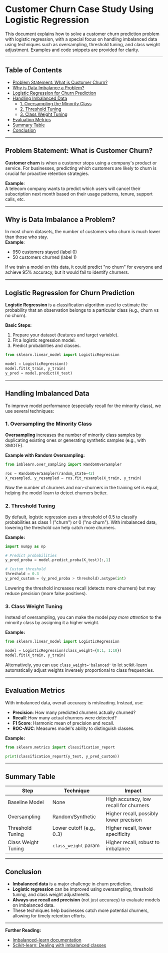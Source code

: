 # Customer Churn Case Study Using Logistic Regression

This document explains how to solve a customer churn prediction problem with logistic regression, with a special focus on handling imbalanced data using techniques such as oversampling, threshold tuning, and class weight adjustment. Examples and code snippets are provided for clarity.

---

## Table of Contents

- [Problem Statement: What is Customer Churn?](#problem-statement-what-is-customer-churn)
- [Why is Data Imbalance a Problem?](#why-is-data-imbalance-a-problem)
- [Logistic Regression for Churn Prediction](#logistic-regression-for-churn-prediction)
- [Handling Imbalanced Data](#handling-imbalanced-data)
  - [1. Oversampling the Minority Class](#1-oversampling-the-minority-class)
  - [2. Threshold Tuning](#2-threshold-tuning)
  - [3. Class Weight Tuning](#3-class-weight-tuning)
- [Evaluation Metrics](#evaluation-metrics)
- [Summary Table](#summary-table)
- [Conclusion](#conclusion)

---

## Problem Statement: What is Customer Churn?

**Customer churn** is when a customer stops using a company's product or service. For businesses, predicting which customers are likely to churn is crucial for proactive retention strategies.

**Example**:  
A telecom company wants to predict which users will cancel their subscription next month based on their usage patterns, tenure, support calls, etc.

---

## Why is Data Imbalance a Problem?

In most churn datasets, the number of customers who churn is much lower than those who stay.  
**Example**:  
- 950 customers stayed (label 0)
- 50 customers churned (label 1)

If we train a model on this data, it could predict "no churn" for everyone and achieve 95% accuracy, but it would fail to identify churners.

---

## Logistic Regression for Churn Prediction

**Logistic Regression** is a classification algorithm used to estimate the probability that an observation belongs to a particular class (e.g., churn vs no churn).

**Basic Steps:**
1. Prepare your dataset (features and target variable).
2. Fit a logistic regression model.
3. Predict probabilities and classes.

```python
from sklearn.linear_model import LogisticRegression

model = LogisticRegression()
model.fit(X_train, y_train)
y_pred = model.predict(X_test)
```

---

## Handling Imbalanced Data

To improve model performance (especially recall for the minority class), we use several techniques:

### 1. Oversampling the Minority Class

**Oversampling** increases the number of minority class samples by duplicating existing ones or generating synthetic samples (e.g., with SMOTE).

**Example with Random Oversampling:**

```python
from imblearn.over_sampling import RandomOverSampler

ros = RandomOverSampler(random_state=42)
X_resampled, y_resampled = ros.fit_resample(X_train, y_train)
```

Now the number of churners and non-churners in the training set is equal, helping the model learn to detect churners better.

### 2. Threshold Tuning

By default, logistic regression uses a threshold of 0.5 to classify probabilities as class 1 ("churn") or 0 ("no churn"). With imbalanced data, lowering the threshold can help catch more churners.

**Example:**

```python
import numpy as np

# Predict probabilities
y_pred_proba = model.predict_proba(X_test)[:,1]

# Custom threshold
threshold = 0.3
y_pred_custom = (y_pred_proba > threshold).astype(int)
```

Lowering the threshold increases recall (detects more churners) but may reduce precision (more false positives).

### 3. Class Weight Tuning

Instead of oversampling, you can make the model *pay more attention* to the minority class by assigning it a higher weight.

**Example:**

```python
from sklearn.linear_model import LogisticRegression

model = LogisticRegression(class_weight={0:1, 1:10})
model.fit(X_train, y_train)
```

Alternatively, you can use `class_weight='balanced'` to let scikit-learn automatically adjust weights inversely proportional to class frequencies.

---

## Evaluation Metrics

With imbalanced data, overall accuracy is misleading. Instead, use:

- **Precision**: How many predicted churners actually churned?
- **Recall**: How many actual churners were detected?
- **F1 Score**: Harmonic mean of precision and recall.
- **ROC-AUC**: Measures model's ability to distinguish classes.

**Example:**

```python
from sklearn.metrics import classification_report

print(classification_report(y_test, y_pred_custom))
```

---

## Summary Table

| Step                   | Technique                  | Impact                                      |
|------------------------|----------------------------|----------------------------------------------|
| Baseline Model         | None                       | High accuracy, low recall for churners       |
| Oversampling           | Random/Synthetic           | Higher recall, possibly lower precision      |
| Threshold Tuning       | Lower cutoff (e.g., 0.3)   | Higher recall, lower specificity             |
| Class Weight Tuning    | `class_weight` param       | Higher recall, robust to imbalance           |

---

## Conclusion

- **Imbalanced data** is a major challenge in churn prediction.
- **Logistic regression** can be improved using oversampling, threshold tuning, and class weight adjustments.
- **Always use recall and precision** (not just accuracy) to evaluate models on imbalanced data.
- These techniques help businesses catch more potential churners, allowing for timely retention efforts.

---

**Further Reading:**
- [Imbalanced-learn documentation](https://imbalanced-learn.org/stable/)
- [Scikit-learn: Dealing with imbalanced classes](https://scikit-learn.org/stable/modules/generated/sklearn.linear_model.LogisticRegression.html)
